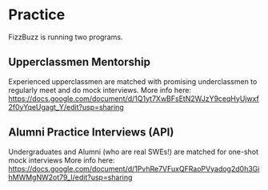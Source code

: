 # Practice

FizzBuzz is running two programs.

## Upperclassmen Mentorship
Experienced upperclassmen are matched with promising underclassmen to regularly meet and do mock interviews.
More info here: https://docs.google.com/document/d/1Q1yt7XwBFsEtN2WJzY9ceqHyUjwxf2f0yYqeUgagt_Y/edit?usp=sharing

## Alumni Practice Interviews (API)
Undergraduates and Alumni (who are real SWEs!) are matched for one-shot mock interviews
More info here: https://docs.google.com/document/d/1PvhRe7VFuxQFRaoPVyadog2d0h3GihMWMgNW2ot79_I/edit?usp=sharing
